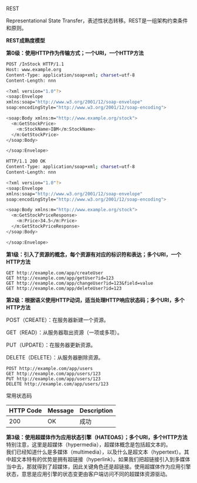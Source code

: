 REST

Representational State Transfer，表述性状态转移。REST是一组架构约束条件和原则。

**REST成熟度模型**

**第0级：使用HTTP作为传输方式；一个URI，一个HTTP方法**

```bash
POST /InStock HTTP/1.1
Host: www.example.org
Content-Type: application/soap+xml; charset=utf-8
Content-Length: nnn

<?xml version="1.0"?>
<soap:Envelope
xmlns:soap="http://www.w3.org/2001/12/soap-envelope"
soap:encodingStyle="http://www.w3.org/2001/12/soap-encoding">

<soap:Body xmlns:m="http://www.example.org/stock">
  <m:GetStockPrice>
    <m:StockName>IBM</m:StockName>
  </m:GetStockPrice>
</soap:Body>

</soap:Envelope>
```

```bash
HTTP/1.1 200 OK
Content-Type: application/soap+xml; charset=utf-8
Content-Length: nnn

<?xml version="1.0"?>
<soap:Envelope
xmlns:soap="http://www.w3.org/2001/12/soap-envelope"
soap:encodingStyle="http://www.w3.org/2001/12/soap-encoding">

<soap:Body xmlns:m="http://www.example.org/stock">
  <m:GetStockPriceResponse>
    <m:Price>34.5</m:Price>
  </m:GetStockPriceResponse>
</soap:Body>

</soap:Envelope>
```

**第1级：引入了资源的概念，每个资源有对应的标识符和表达；多个URI，一个HTTP方法**

```
GET http://example.com/app/createUser
GET http://example.com/app/getUser?id=123
GET http://example.com/app/changeUser?id=123&field=value
GET http://example.com/app/deleteUser?id=123

```

**第2级：根据语义使用HTTP动词，适当处理HTTP响应状态码；多个URI，多个HTTP方法**

POST（CREATE）：在服务器新建一个资源。

GET（READ）：从服务器取出资源（一项或多项）。

PUT（UPDATE）：在服务器更新资源。

DELETE（DELETE）：从服务器删除资源。

```
POST http://example.com/app/users
GET http://example.com/app/users/123
PUT http://example.com/app/users/123
DELETE http://example.com/app/users/123
```

常用状态码

| HTTP Code | Message | Description |
| :--- | :--- | :--- |
| 200 | OK | 成功 |

**第3级：使用超媒体作为应用状态引擎（HATEOAS）；多个URI，多个HTTP方法**  
特别注意，这里是超媒体（hypermedia），超媒体概念是包括超文本的。  
我们已经知道什么是多媒体（multimedia），以及什么是超文本（hypertext）。其中超文本特有的优势是拥有超链接（hyperlink）。如果我们把超链接引入到多媒体当中去，那就得到了超媒体，因此关键角色还是超链接。使用超媒体作为应用引擎状态，意思是应用引擎的状态变更由客户端访问不同的超媒体资源驱动。

